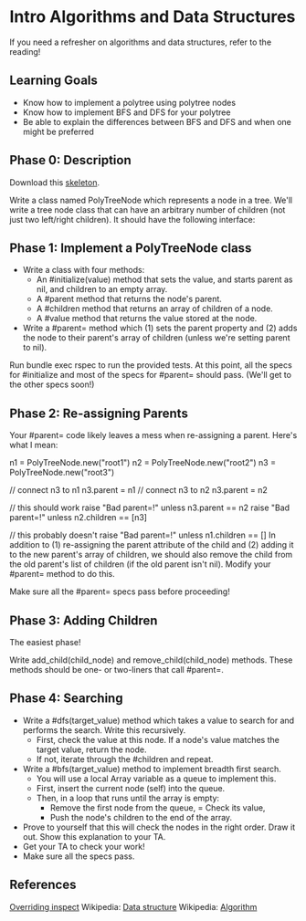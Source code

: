 # Intro Algorithms and Data Structures
If you need a refresher on algorithms and data structures, refer to the reading!

## Learning Goals
- Know how to implement a polytree using polytree nodes
- Know how to implement BFS and DFS for your polytree
- Be able to explain the differences between BFS and DFS and when one might be preferred

## Phase 0: Description
Download this [skeleton](https://assets.aaonline.io/fullstack/ruby/projects/poly_tree_node/skeleton.zip).

Write a class named PolyTreeNode which represents a node in a tree. We'll write a tree node class that can have an arbitrary number of children (not just two left/right children). It should have the following interface:

## Phase 1: Implement a PolyTreeNode class
- Write a class with four methods:
  - An #initialize(value) method that sets the value, and starts parent as nil, and children to an empty array.
  - A #parent method that returns the node's parent.
  - A #children method that returns an array of children of a node.
  - A #value method that returns the value stored at the node.
- Write a #parent= method which (1) sets the parent property and (2) adds the node to their parent's array of children (unless we're setting parent to nil).

Run bundle exec rspec to run the provided tests. At this point, all the specs for #initialize and most of the specs for #parent= should pass. (We'll get to the other specs soon!)

## Phase 2: Re-assigning Parents
Your #parent= code likely leaves a mess when re-assigning a parent. Here's what I mean:

n1 = PolyTreeNode.new("root1")
n2 = PolyTreeNode.new("root2")
n3 = PolyTreeNode.new("root3")

// connect n3 to n1
n3.parent = n1
// connect n3 to n2
n3.parent = n2

// this should work
raise "Bad parent=!" unless n3.parent == n2
raise "Bad parent=!" unless n2.children == [n3]

// this probably doesn't
raise "Bad parent=!" unless n1.children == []
In addition to (1) re-assigning the parent attribute of the child and (2) adding it to the new parent's array of children, we should also remove the child from the old parent's list of children (if the old parent isn't nil). Modify your #parent= method to do this.

Make sure all the #parent= specs pass before proceeding!

## Phase 3: Adding Children
The easiest phase!

Write add_child(child_node) and remove_child(child_node) methods. These methods should be one- or two-liners that call #parent=.

## Phase 4: Searching
- Write a #dfs(target_value) method which takes a value to search for and performs the search. Write this recursively.
  - First, check the value at this node. If a node's value matches the target value, return the node.
  - If not, iterate through the #children and repeat.
- Write a #bfs(target_value) method to implement breadth first search.
  - You will use a local Array variable as a queue to implement this.
  - First, insert the current node (self) into the queue.
  - Then, in a loop that runs until the array is empty:
    - Remove the first node from the queue,
    = Check its value,
    - Push the node's children to the end of the array.
- Prove to yourself that this will check the nodes in the right order. Draw it out. Show this explanation to your TA.
- Get your TA to check your work!
- Make sure all the specs pass.

## References
[Overriding inspect](https://open.appacademy.io/learn/full-stack-online/ruby/inspecting-complex-elements)
Wikipedia: [Data structure](http://en.wikipedia.org/wiki/Data_structure)
Wikipedia: [Algorithm](http://en.wikipedia.org/wiki/Algorithm)
